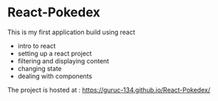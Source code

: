 # React-Pokedex
This is my first application build using react
- intro to react
- setting up a react project
- filtering and displaying content
- changing state 
- dealing with components

The project is hosted at :  https://guruc-134.github.io/React-Pokedex/
